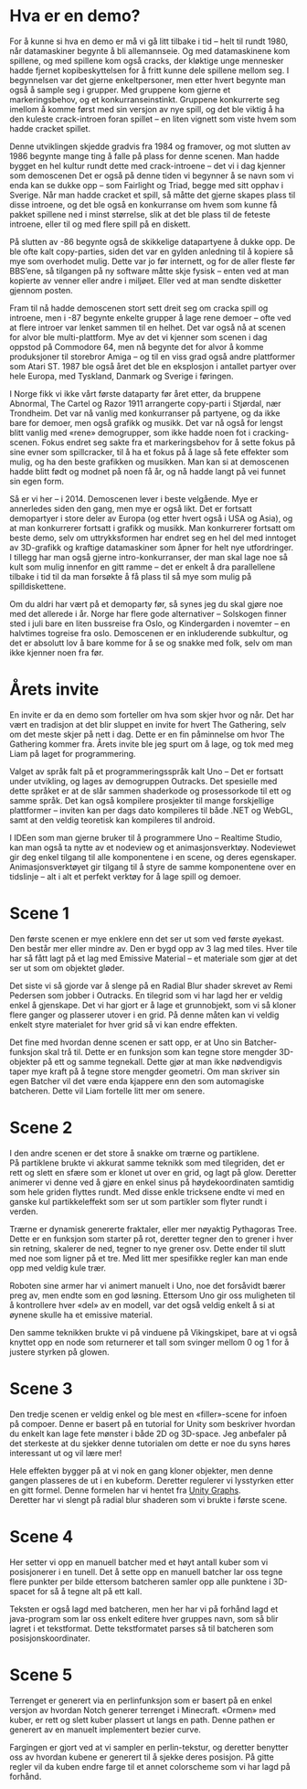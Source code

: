# Hva er en demo?
For å kunne si hva en demo er må vi gå litt tilbake i tid – helt til rundt 1980, når datamaskiner begynte å bli allemannseie. Og med datamaskinene kom spillene, og med spillene kom også cracks, der kløktige unge mennesker hadde fjernet kopibeskyttelsen for å fritt kunne dele spillene mellom seg. I begynnelsen var det gjerne enkeltpersoner, men etter hvert begynte man også å sample seg i grupper. Med gruppene kom gjerne et markeringsbehov, og et konkurranseinstinkt. Gruppene konkurrerte seg imellom å komme først med sin versjon av nye spill, og det ble viktig å ha den kuleste crack-introen foran spillet – en liten vignett som viste hvem som hadde cracket spillet.   

Denne utviklingen skjedde gradvis fra 1984 og framover, og mot slutten av 1986 begynte mange ting å falle på plass for denne scenen. Man hadde bygget en hel kultur rundt dette med crack-introene – det vi i dag kjenner som demoscenen 
Det er også på denne tiden vi begynner å se navn som vi enda kan se dukke opp – som Fairlight og Triad, begge med sitt opphav i Sverige. Når man hadde cracket et spill, så måtte det gjerne skapes plass til disse introene, og det ble også en konkurranse om hvem som kunne få pakket spillene ned i minst størrelse, slik at det ble plass til de feteste introene, eller til og med flere spill på en diskett.

På slutten av -86 begynte også de skikkelige datapartyene å dukke opp. De ble ofte kalt copy-parties, siden det var en gylden anledning til å kopiere så mye som overhodet mulig. Dette var jo før internett, og for de aller fleste før BBS’ene, så tilgangen på ny software måtte skje fysisk – enten ved at man kopierte av venner eller andre i miljøet. Eller ved at man sendte disketter gjennom posten.

Fram til nå hadde demoscenen stort sett dreit seg om cracka spill og introene, men i -87 begynte enkelte grupper å lage rene demoer – ofte ved at flere introer var lenket sammen til en helhet. Det var også nå at scenen for alvor ble multi-plattform. Mye av det vi kjenner som scenen i dag oppstod på Commodore 64, men nå begynte det for alvor å komme produksjoner til storebror Amiga – og til en viss grad også andre plattformer som Atari ST. 1987 ble også året det ble en eksplosjon i antallet partyer over hele Europa, med Tyskland, Danmark og Sverige i føringen.

I Norge fikk vi ikke vårt første dataparty før året etter, da bruppene Abnormal, The Cartel og Razor 1911 arrangerte copy-parti i Stjørdal, nær Trondheim. Det var nå vanlig med konkurranser på partyene, og da ikke bare for demoer, men også grafikk og musikk. Det var nå også for lengst blitt vanlig med «rene» demogrupper, som ikke hadde noen fot i cracking-scenen. Fokus endret seg sakte fra et markeringsbehov for å sette fokus på sine evner som spillcracker, til å ha et fokus på å lage så fete effekter som mulig, og ha den beste grafikken og musikken. Man kan si at demoscenen hadde blitt født og modnet på noen få år, og nå hadde langt på vei funnet sin egen form.

Så er vi her – i 2014. Demoscenen lever i beste velgående. Mye er annerledes siden den gang, men mye er også likt. Det er fortsatt demopartyer i store deler av Europa (og etter hvert også i USA og Asia), og at man konkurrerer fortsatt i grafikk og musikk. Man konkurrerer fortsatt om beste demo, selv om uttrykksformen har endret seg en hel del med inntoget av 3D-grafikk og kraftige datamaskiner som åpner for helt nye utfordringer. I tillegg har man også gjerne intro-konkurranser, der man skal lage noe så kult som mulig innenfor en gitt ramme – det er enkelt å dra parallellene tilbake i tid til da man forsøkte å få plass til så mye som mulig på spilldiskettene.

Om du aldri har vært på et demoparty før, så synes jeg du skal gjøre noe med det allerede i år. Norge har flere gode alternativer – Solskogen finner sted i juli bare en liten bussreise fra Oslo, og Kindergarden i novemter – en halvtimes togreise fra oslo. Demoscenen er en inkluderende subkultur, og det er absolutt lov å bare komme for å se og snakke med folk, selv om man ikke kjenner noen fra før.

# Årets invite

En invite er da en demo som forteller om hva som skjer hvor og når. Det har vært en tradisjon at det blir sluppet en invite for hvert The Gathering, selv om det meste skjer på nett i dag. Dette er en fin påminnelse om hvor The Gathering kommer fra.
Årets invite ble jeg spurt om å lage, og tok med meg Liam på laget for programmering. 

Valget av språk falt på et programmeringsspråk kalt Uno – Det er fortsatt under utvikling, og lages av demogruppen Outracks. Det spesielle med dette språket er at de slår sammen shaderkode og prosessorkode til ett og samme språk.
Det kan også kompilere prosjekter til mange forskjellige plattformer – inviten kan per dags dato kompileres til både .NET og WebGL, samt at den veldig teoretisk kan kompileres til android.

I IDEen som man gjerne bruker til å programmere Uno – Realtime Studio, kan man også ta nytte av et nodeview og et animasjonsverktøy. Nodeviewet gir deg enkel tilgang til alle komponentene i en scene, og deres egenskaper. Animasjonsverktøyet gir tilgang til å styre de samme komponentene over en tidslinje – alt i alt et perfekt verktøy for å lage spill og demoer.

# Scene 1

Den første scenen er mye enklere enn det ser ut som ved første øyekast. Den består mer eller mindre av.
Den er bygd opp av 3 lag med tiles. Hver tile har så fått lagt på et lag med Emissive Material – et materiale som gjør at det ser ut som om objektet gløder.

Det siste vi så gjorde var å slenge på en Radial Blur shader skrevet av Remi Pedersen som jobber i Outracks.
En tilegrid som vi har lagd her er veldig enkel å gjenskape. Det vi har gjort er å lage et grunnobjekt, som vi så kloner flere ganger og plasserer utover i en grid. På denne måten kan vi veldig enkelt styre materialet for hver grid så vi kan endre effekten.

Det fine med hvordan denne scenen er satt opp, er at Uno sin Batcher-funksjon skal trå til. Dette er en funksjon som kan tegne store mengder 3D-objekter på ett og samme tegnekall. Dette gjør at man ikke nødvendigvis taper mye kraft på å tegne store mengder geometri. Om man skriver sin egen Batcher vil det være enda kjappere enn den som automagiske batcheren. Dette vil Liam fortelle litt mer om senere.

# Scene 2

I den andre scenen er det store å snakke om trærne og partiklene.   
På partiklene brukte vi akkurat samme teknikk som med tilegriden, det er rett og slett en sfære som er klonet ut over en grid, og lagt på glow. Deretter animerer vi denne ved å gjøre en enkel sinus på høydekoordinaten samtidig som hele griden flyttes rundt. Med disse enkle tricksene endte vi med en ganske kul partikkeleffekt som ser ut som partikler som flyter rundt i verden.

Trærne er dynamisk genererte fraktaler, eller mer nøyaktig Pythagoras Tree. Dette er en funksjon som starter på rot, deretter tegner den to grener i hver sin retning, skalerer de ned, tegner to nye grener osv. Dette ender til slutt med noe som ligner på et tre. Med litt mer spesifikke regler kan man ende opp med veldig kule trær.

Roboten sine armer har vi animert manuelt i Uno, noe det forsåvidt bærer preg av, men endte som en god løsning. Ettersom Uno gir oss muligheten til å kontrollere hver «del» av en modell, var det også veldig enkelt å si at øynene skulle ha et emissive material.

Den samme teknikken brukte vi på vinduene på Vikingskipet, bare at vi også knyttet opp en node som returnerer et tall som svinger mellom 0 og 1 for å justere styrken på glowen.

# Scene 3

Den tredje scenen er veldig enkel og ble mest en «filler»-scene for infoen på compoer. Denne er basert på en tutorial for Unity som beskriver hvordan du enkelt kan lage fete mønster i både 2D og 3D-space. Jeg anbefaler på det sterkeste at du sjekker denne tutorialen om dette er noe du syns høres interessant ut og vil lære mer!

Hele effekten bygger på at vi nok en gang kloner objekter, men denne gangen plasseres de ut i en kubeform. Deretter regulerer vi lysstyrken etter en gitt formel. Denne formelen har vi hentet fra [Unity Graphs](http://catlikecoding.com/unity/tutorials/graphs/).   
Deretter har vi slengt på radial blur shaderen som vi brukte i første scene.

# Scene 4

Her setter vi opp en manuell batcher med et høyt antall kuber som vi posisjonerer i en tunell. Det å sette opp en manuell batcher lar oss tegne flere punkter per bilde ettersom batcheren samler opp alle punktene i 3D-spacet for så å tegne alt på ett kall. 

Teksten er også lagd med batcheren, men her har vi på forhånd lagd et java-program som lar oss enkelt editere hver gruppes navn, som så blir lagret i et tekstformat. Dette tekstformatet parses så til batcheren som posisjonskoordinater.

# Scene 5

Terrenget er generert via en perlinfunksjon som er basert på en enkel versjon av hvordan Notch generer terrenget i Minecraft.
«Ormen» med kuber, er rett og slett kuber plassert ut langs en path. Denne pathen er generert av en manuelt implementert bezier curve.

Fargingen er gjort ved at vi sampler en perlin-tekstur, og deretter benytter oss av hvordan kubene er generert til å sjekke deres posisjon. På gitte regler vil da kuben endre farge til et annet colorscheme som vi har lagd på forhånd. 

